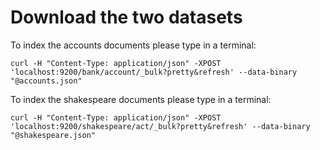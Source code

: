 # Download the two datasets

To index the accounts documents please type in a terminal:

```
curl -H "Content-Type: application/json" -XPOST 'localhost:9200/bank/account/_bulk?pretty&refresh' --data-binary "@accounts.json"
```

To index the shakespeare documents please type in a terminal:

```
curl -H "Content-Type: application/json" -XPOST 'localhost:9200/shakespeare/act/_bulk?pretty&refresh' --data-binary "@shakespeare.json"
```
